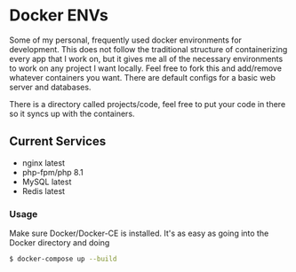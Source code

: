 # Docker ENVs

Some of my personal, frequently used docker environments for development. This does not follow the traditional structure
of containerizing every app that I work on, but it gives me all of the necessary environments to work on any project I want locally. Feel free to fork this and add/remove whatever containers you want. There are default configs for a basic web server and databases.

There is a directory called projects/code, feel free to put your code in there so it syncs up with the containers.

## Current Services
  - nginx latest
  - php-fpm/php 8.1
  - MySQL latest
  - Redis latest

### Usage

Make sure Docker/Docker-CE is installed. It's as easy as going into the Docker directory and doing

```sh
$ docker-compose up --build
```